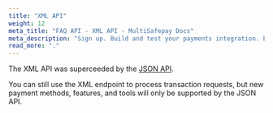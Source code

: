 ```yaml
---
title: "XML API"
weight: 12
meta_title: "FAQ API - XML API - MultiSafepay Docs"
meta_description: "Sign up. Build and test your payments integration. Explore our products and services. Use our API Reference, SDKs, and wrappers. Get support."
read_more: "."
---
```


The XML API was superceeded by the [JSON API](/api).

You can still use the XML endpoint to process transaction requests, but new payment methods, features, and tools will only be supported by the JSON API.

